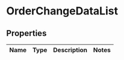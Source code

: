 # OrderChangeDataList

## Properties
Name | Type | Description | Notes
------------ | ------------- | ------------- | -------------
